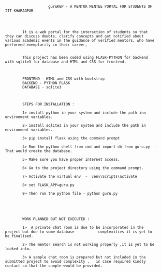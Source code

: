 						



						guruKGP - A MENTOR MENTEE PORTAL FOR STUDENTS OF IIT KHARAGPUR




			It is a web portal for the interaction of students so that they can discuss doubts, clarify concepts and get notified about various academic events in the guidance of verified mentors, who have performed exemplarily in their career,


			This project has been coded using FLASK-PYTHON for backend with sqlite3 for database and HTML and CSS for frontend.



			FRONTEND - HTML and CSS with bootstrap
			BACKEND - PYTHON FLASK
			DATABASE - sqlite3



			STEPS FOR INSTALLATION :

			1> install python in your system and include the path inn environment variables.

			2> install sqlite3 in your system and include the path in environment variables.

			3> pip install flask using the command prompt

			4> Run the python shell from cmd and import db from guru.py  -  That would create the database.

			5> Make sure you have proper internet access.

			6> Go to the project directory using the command prompt.

			7> Activate the virtual env  -  venv\Scripts\activate

			8> set FLASK_APP=guru.py

			9> Then run the python file - python guru.py





			WORK PLANNED BUT NOT EXECUTED :

			1>	A private chat room is due to be incorporated in the project but due to some database 			complexities it is yet to be finalised.

			2> The mentor search is not working properly ,it is yet to be looked into.

			3> A sample chat room is prepared but not included in the submitted project to avoid complexity ,   in case required kindly contact so that the sample would be provided.








